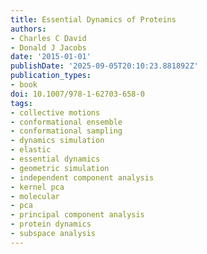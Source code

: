 ```yaml
---
title: Essential Dynamics of Proteins
authors:
- Charles C David
- Donald J Jacobs
date: '2015-01-01'
publishDate: '2025-09-05T20:10:23.881892Z'
publication_types:
- book
doi: 10.1007/978-1-62703-658-0
tags:
- collective motions
- conformational ensemble
- conformational sampling
- dynamics simulation
- elastic
- essential dynamics
- geometric simulation
- independent component analysis
- kernel pca
- molecular
- pca
- principal component analysis
- protein dynamics
- subspace analysis
---
```

